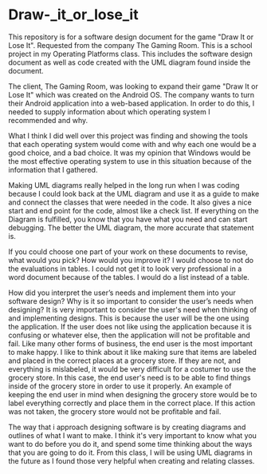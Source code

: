 # Draw-_it_or_lose_it
This repository is for a software design document for the game "Draw It or Lose It". Requested from the company The Gaming Room. This is a school project in my Operating Platforms class. This includes the software design document as well as code created with the UML diagram found inside the document.

The client, The Gaming Room, was looking to expand their game "Draw It or Lose It" which was created on the Android OS. The company wants to turn their Android application into a web-based application. In order to do this, I needed to supply information about which operating system I recommended and why. 

What I think I did well over this project was finding and showing the tools that each operating system would come with and why each one would be a good choice, and a bad choice. It was my opinion that Windows would be the most effective operating system to use in this situation because of the information that I gathered. 

Making UML diagrams really helped in the long run when I was coding because I could look back at the UML diagram and use it as a guide to make and connect the classes that were needed in the code. It also gives a nice start and end point for the code, almost like a check list. If everything on the Diagram is fulfilled, you know that you have what you need and can start debugging. The better the UML diagram, the more accurate that statement is. 

If you could choose one part of your work on these documents to revise, what would you pick? How would you improve it?
I would choose to not do the evaluations in tables. I could not get it to look very professional in a word document because of the tables. I would do a list instead of a table. 

How did you interpret the user’s needs and implement them into your software design? Why is it so important to consider the user’s needs when designing?
It is very important to consider the user's need when thinking of and implementing designs. This is because the user will be the one using the application. If the user does not like using the application because it is confusing or whatever else, then the application will not be profitable and fail. Like many other forms of business, the end user is the most important to make happy. I like to think about it like making sure that items are labeled and placed in the correct places at a grocery store. If they are not, and everything is mislabeled, it would be very difficult for a costumer to use the grocery store. In this case, the end user's need is to be able to find things inside of the grocery store in order to use it properly. An example of keeping the end user in mind when designing the grocery store would be to label everything correctly and place them in the correct place. If this action was not taken, the grocery store would not be profitable and fail.

The way that i approach designing software is by creating diagrams and outlines of what I want to make. I think it's very important to know what you want to do before you do it, and spend some time thinking about the ways that you are going to do it. From this class, I will be using UML diagrams in the future as I found those very helpful when creating and relating classes.
